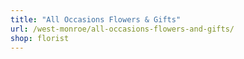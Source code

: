 ```yaml
---
title: "All Occasions Flowers & Gifts"
url: /west-monroe/all-occasions-flowers-and-gifts/
shop: florist
---
```

